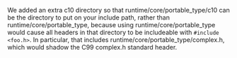 We added an extra c10 directory so that runtime/core/portable_type/c10
can be the directory to put on your include path, rather than
runtime/core/portable_type, because using runtime/core/portable_type
would cause all headers in that directory to be includeable with
`#include <foo.h>`. In particular, that includes
runtime/core/portable_type/complex.h, which would shadow the C99
complex.h standard header.
